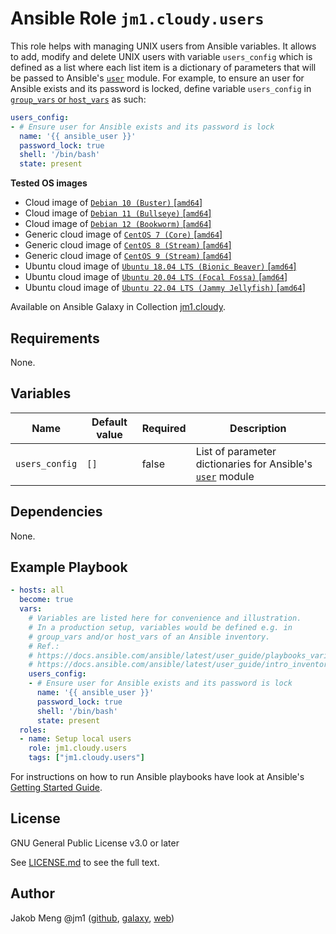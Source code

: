 # Ansible Role `jm1.cloudy.users`

This role helps with managing UNIX users from Ansible variables. It allows to add, modify and delete UNIX users with
variable `users_config` which is defined as a list where each list item is a dictionary of parameters that will be
passed to Ansible's [`user`][ansible-module-user] module. For example, to ensure an user for Ansible exists and its
password is locked, define variable `users_config` in [`group_vars` or `host_vars`][ansible-inventory] as such:

```yml
users_config:
- # Ensure user for Ansible exists and its password is lock
  name: '{{ ansible_user }}'
  password_lock: true
  shell: '/bin/bash'
  state: present
```

[ansible-inventory]: https://docs.ansible.com/ansible/latest/user_guide/intro_inventory.html
[ansible-module-user]: https://docs.ansible.com/ansible/latest/collections/ansible/builtin/user_module.html

**Tested OS images**
- Cloud image of [`Debian 10 (Buster)` \[`amd64`\]](https://cdimage.debian.org/cdimage/openstack/current/)
- Cloud image of [`Debian 11 (Bullseye)` \[`amd64`\]](https://cdimage.debian.org/images/cloud/bullseye/latest/)
- Cloud image of [`Debian 12 (Bookworm)` \[`amd64`\]](https://cdimage.debian.org/images/cloud/bookworm/)
- Generic cloud image of [`CentOS 7 (Core)` \[`amd64`\]](https://cloud.centos.org/centos/7/images/)
- Generic cloud image of [`CentOS 8 (Stream)` \[`amd64`\]](https://cloud.centos.org/centos/8-stream/x86_64/images/)
- Generic cloud image of [`CentOS 9 (Stream)` \[`amd64`\]](https://cloud.centos.org/centos/9-stream/x86_64/images/)
- Ubuntu cloud image of [`Ubuntu 18.04 LTS (Bionic Beaver)` \[`amd64`\]](https://cloud-images.ubuntu.com/bionic/current/)
- Ubuntu cloud image of [`Ubuntu 20.04 LTS (Focal Fossa)` \[`amd64`\]](https://cloud-images.ubuntu.com/focal/)
- Ubuntu cloud image of [`Ubuntu 22.04 LTS (Jammy Jellyfish)` \[`amd64`\]](https://cloud-images.ubuntu.com/jammy/)

Available on Ansible Galaxy in Collection [jm1.cloudy](https://galaxy.ansible.com/jm1/cloudy).

## Requirements

None.

## Variables

| Name           | Default value | Required | Description |
| -------------- | ------------- | -------- | ----------- |
| `users_config` | `[]`          | false    | List of parameter dictionaries for Ansible's [`user`][ansible-module-user] module |

## Dependencies

None.

## Example Playbook

```yml
- hosts: all
  become: true
  vars:
    # Variables are listed here for convenience and illustration.
    # In a production setup, variables would be defined e.g. in
    # group_vars and/or host_vars of an Ansible inventory.
    # Ref.:
    # https://docs.ansible.com/ansible/latest/user_guide/playbooks_variables.html
    # https://docs.ansible.com/ansible/latest/user_guide/intro_inventory.html
    users_config:
    - # Ensure user for Ansible exists and its password is lock
      name: '{{ ansible_user }}'
      password_lock: true
      shell: '/bin/bash'
      state: present
  roles:
  - name: Setup local users
    role: jm1.cloudy.users
    tags: ["jm1.cloudy.users"]
```

For instructions on how to run Ansible playbooks have look at Ansible's
[Getting Started Guide](https://docs.ansible.com/ansible/latest/network/getting_started/first_playbook.html).

## License

GNU General Public License v3.0 or later

See [LICENSE.md](../../LICENSE.md) to see the full text.

## Author

Jakob Meng
@jm1 ([github](https://github.com/jm1), [galaxy](https://galaxy.ansible.com/jm1), [web](http://www.jakobmeng.de))
